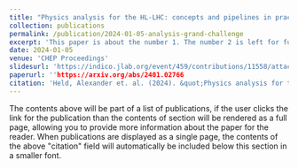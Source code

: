 ```yaml
---
title: "Physics analysis for the HL-LHC: concepts and pipelines in practice with the Analysis Grand Challenge"
collection: publications
permalink: /publication/2024-01-05-analysis-grand-challenge
excerpt: 'This paper is about the number 1. The number 2 is left for future work.'
date: 2024-01-05
venue: 'CHEP Proceedings'
slidesurl: 'https://indico.jlab.org/event/459/contributions/11558/attachments/9664/14088/20230509_AGC_CHEP.pdf'
paperurl: ''https://arxiv.org/abs/2401.02766
citation: 'Held, Alexander et. al. (2024). &quot;Physics analysis for the HL-LHC: concepts and pipelines in practice with the Analysis Grand Challenge.&quot; <i>CHEP 2023/i>. 1(1).'
---
```


The contents above will be part of a list of publications, if the user clicks the link for the publication than the contents of section will be rendered as a full page, allowing you to provide more information about the paper for the reader. When publications are displayed as a single page, the contents of the above "citation" field will automatically be included below this section in a smaller font.
